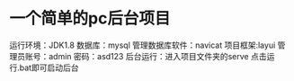 # 一个简单的pc后台项目

运行环境：JDK1.8 数据库：mysql 管理数据库软件：navicat 项目框架:layui
管理员账号：admin
密码：asd123
后台运行：进入项目文件夹的serve 点击运行.bat即可启动后台
